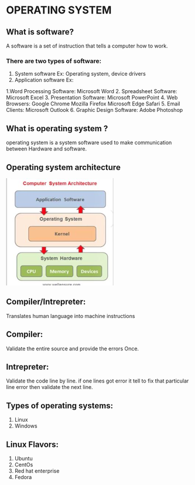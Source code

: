 # **OPERATING SYSTEM**
## What is software?
A software is a set of instruction that tells a computer how to work.
### There are two types of software:
1. System software Ex: Operating system, device drivers
2.  Application software Ex:

1.Word Processing Software:
Microsoft Word
2. Spreadsheet Software:
Microsoft Excel
3. Presentation Software:
Microsoft PowerPoint
4. Web Browsers:
Google Chrome
Mozilla Firefox
Microsoft Edge
Safari
5. Email Clients:
Microsoft Outlook
6. Graphic Design Software:
Adobe Photoshop
## What is operating system ?
operating system is a system software used to make communication between Hardware and  software.

## Operating system architecture
![Architecture](Capture.jpg)

## Compiler/Intrepreter:
Translates human language into machine instructions

## Compiler: 
Validate the entire source and provide the errors Once.

## Intrepreter:

Validate the code line by line. if one lines got error it tell to fix that particular line error then validate the next line.

## Types of operating systems:
1. Linux
2. Windows

## Linux Flavors:
1. Ubuntu
2. CentOs
3. Red hat enterprise
4. Fedora
   
